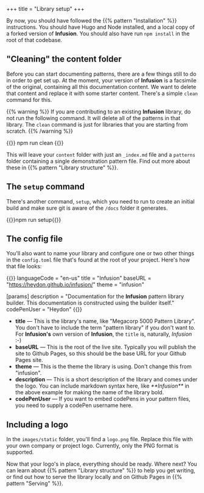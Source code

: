 +++
title = "Library setup"
+++

By now, you should have followed the {{% pattern "Installation" %}} instructions. You should have Hugo and Node installed, and a local copy of a forked version of **Infusion**. You should also have run `npm install` in the root of that codebase.

## "Cleaning" the content folder

Before you can start documenting patterns, there are a few things still to do in order to get set up. At the moment, your version of **Infusion** is a facsimile of the original, containing all this documentation content. We want to delete that content and replace it with some starter content. There's a simple `clean` command for this.

{{% warning %}}
If you are contributing to an existing **Infusion** library, do not run the following command. It will delete all of the patterns in that library. The `clean` command is just for libraries that you are starting from scratch.
{{% /warning %}}

{{<cmd>}}
  npm run clean
{{</cmd>}}

This will leave your `content` folder with just an `_index.md` file and a `patterns` folder containing a single demonstration pattern file. Find out more about these in {{% pattern "Library structure" %}}.

## The `setup` command

There's another command, `setup`, which you need to run to create an initial build and make sure git is aware of the `/docs` folder it generates.

{{<cmd>}}npm run setup{{</cmd>}}

## The config file

You'll also want to name your library and configure one or two other things in the `config.toml` file that's found at the root of your project. Here's how that file looks:

{{<codeBlock lang="html" numbered="true">}}
languageCode = "en-us"
title = "Infusion"
baseURL = "https://heydon.github.io/infusion/"
theme = "infusion"

[params]
  description = "Documentation for the **Infusion** pattern library builder. This documentation is constructed using the builder itself."
  codePenUser = "Heydon"
{{</codeBlock>}}

* **title** — This is the library's name, like "Megacorp 5000 Pattern Library". You don't have to include the term "pattern library" if you don't want to. For **Infusion's** own version of **Infusion**, the `title` is, naturally, _Infusion_ :-)
* **baseURL** — This is the root of the live site. Typically you will publish the site to Github Pages, so this should be the base URL for your Github Pages site.
* **theme** — This is the theme the library is using. Don't change this from "infusion".
* **description** — This is a short description of the library and comes under the logo. You can include markdown syntax here, like _&#x002a;&#x002a;Infusion&#x002a;&#x002a;_ in the above example for making the name of the library bold.
* **codePenUser** — If you want to embed codePens in your pattern files, you need to supply a codePen username here.

## Including a logo

In the `images/static` folder, you'll find a `logo.png` file. Replace this file with your own company or project logo. Currently, only the PNG format is supported.

Now that your logo's in place, everything should be ready. Where next? You can learn about {{% pattern "Library structure" %}} to help you get writing, or find out how to serve the library locally and on Github Pages in {{% pattern "Serving" %}}.
